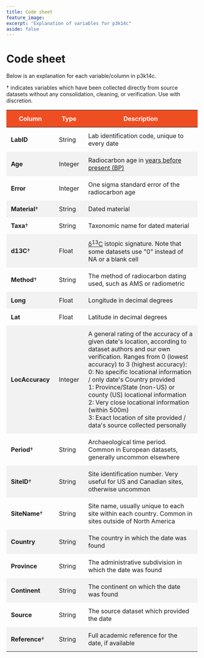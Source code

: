 ```yaml
---
title: Code sheet
feature_image:
excerpt: "Explanation of variables for p3k14c"
aside: false
---
```


# Code sheet

Below is an explanation for each variable/column in p3k14c.

† indicates variables which have been collected directly from source datasets
without any consolidation, cleaning, or verification. Use with discretion.

| **Column**     | **Type**      | **Description**                                                  |
|----------------|---------------|------------------------------------------------------------------|
|**LabID**       | String        | Lab identification code, unique to every date |
|**Age**         | Integer       | Radiocarbon age in [years before present (BP)](https://en.wikipedia.org/wiki/Before_Present) |
|**Error**       | Integer       | One sigma standard error of the radiocarbon age |
|**Material**†   | String        | Dated material |
|**Taxa**†       | String        | Taxonomic name for dated material |
|**d13C**†       | Float         | [δ<sup>13</sup>C](https://en.wikipedia.org/wiki/%CE%9413C) istopic signature. Note that some datasets use "0" instead of NA or a blank cell |
|**Method**†     | String        | The method of radiocarbon dating used, such as AMS or radiometric|
|**Long**        | Float         | Longitude in decimal degrees |
|**Lat**         | Float         | Latitude in decimal degrees |
|**LocAccuracy** | Integer       | A general rating of the accuracy of a given date's location, according to dataset authors and our own verification. Ranges from 0 (lowest accuracy) to 3 (highest accuracy): <br> 0: No specific locational information / only date's Country provided <br> 1: Province/State (non-US) or county (US) locational information <br> 2: Very close locational information (within 500m) <br> 3: Exact location of site provided / data's source collected personally |
|**Period**†     | String          | Archaeological time period. Common in European datasets, generally uncommon elsewhere |
|**SiteID**†     | String        | Site identification number. Very useful for US and Canadian sites, otherwise uncommon |
|**SiteName**†   | String        | Site name, usually unique to each site within each country. Common in sites outside of North America |
|**Country**     | String        | The country in which the date was found |
|**Province**    | String        | The administrative subdivision in which the date was found |
|**Continent**   | String        | The continent on which the date was found |
|**Source**      | String        | The source dataset which provided the date |
|**Reference**†  | String        | Full academic reference for the date, if available |


<style>
body {
}

table {
    width: 100%;
}

th {
    padding: 12px;
    color: white;
    background-color: #EF4E22;
}

td {
    padding: 12px;
}

tr:nth-child(even) {
    background-color: #f2f2f2;
}
</style>
